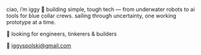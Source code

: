 ciao, i’m iggy 🌊
building simple, tough tech — from underwater robots to ai tools for blue collar crews.
sailing through uncertainty, one working prototype at a time.

🤝 looking for engineers, tinkerers & builders

📧 iggyspolski@gmail.com

